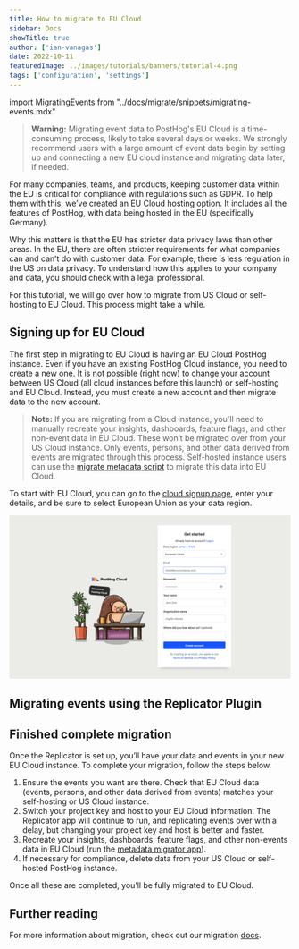```yaml
---
title: How to migrate to EU Cloud
sidebar: Docs
showTitle: true
author: ['ian-vanagas']
date: 2022-10-11
featuredImage: ../images/tutorials/banners/tutorial-4.png
tags: ['configuration', 'settings']
---
```


import MigratingEvents from "../docs/migrate/snippets/migrating-events.mdx"

> **Warning:** Migrating event data to PostHog's EU Cloud is a time-consuming process, likely to take several days or weeks. We strongly recommend users with a large amount of event data begin by setting up and connecting a new EU cloud instance and migrating data later, if needed.

For many companies, teams, and products, keeping customer data within the EU is critical for compliance with regulations such as GDPR. To help them with this, we’ve created an EU Cloud hosting option. It includes all the features of PostHog, with data being hosted in the EU (specifically Germany).

Why this matters is that the EU has stricter data privacy laws than other areas. In the EU, there are often stricter requirements for what companies can and can’t do with customer data. For example, there is less regulation in the US on data privacy. To understand how this applies to your company and data, you should check with a legal professional.

For this tutorial, we will go over how to migrate from US Cloud or self-hosting to EU Cloud. This process might take a while.

## Signing up for EU Cloud

The first step in migrating to EU Cloud is having an EU Cloud PostHog instance. Even if you have an existing PostHog Cloud instance, you need to create a new one. It is not possible (right now) to change your account between US Cloud (all cloud instances before this launch) or self-hosting and EU Cloud. Instead, you must create a new account and then migrate data to the new account.

> **Note:** If you are migrating from a Cloud instance, you'll need to manually recreate your insights, dashboards, feature flags, and other non-event data in EU Cloud. These won’t be migrated over from your US Cloud instance. Only events, persons, and other data derived from events are migrated through this process. Self-hosted instance users can use the [migrate metadata script](https://github.com/PostHog/posthog-migrate-meta) to migrate this data into EU Cloud.

To start with EU Cloud, you can go to the [cloud signup page](https://app.posthog.com/signup), enter your details, and be sure to select European Union as your data region.

![EU Cloud signup](../images/tutorials/migrate-eu-cloud/signup.png)

## Migrating events using the Replicator Plugin

<MigratingEvents/>

## Finished complete migration

Once the Replicator is set up, you’ll have your data and events in your new EU Cloud instance. To complete your migration, follow the steps below.

1. Ensure the events you want are there. Check that EU Cloud data (events, persons, and other data derived from events) matches your self-hosting or US Cloud instance.
2. Switch your project key and host to your EU Cloud information. The Replicator app will continue to run, and replicating events over with a delay, but changing your project key and host is better and faster.
3. Recreate your insights, dashboards, feature flags, and other non-events data in EU Cloud (run the [metadata migrator app](https://github.com/PostHog/posthog-migrate-meta)).
4. If necessary for compliance, delete data from your US Cloud or self-hosted PostHog instance.

Once all these are completed, you’ll be fully migrated to EU Cloud.

## Further reading

For more information about migration, check out our migration [docs](/docs/migrate/migrate-between-posthog-instances).
